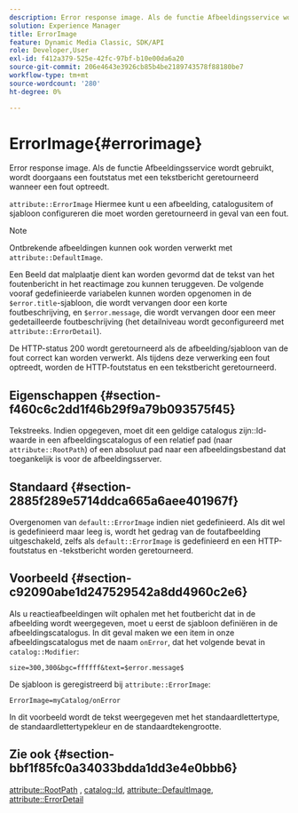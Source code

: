 ```yaml
---
description: Error response image. Als de functie Afbeeldingsservice wordt gebruikt, wordt doorgaans een foutstatus met een tekstbericht geretourneerd wanneer een fout optreedt.
solution: Experience Manager
title: ErrorImage
feature: Dynamic Media Classic, SDK/API
role: Developer,User
exl-id: f412a379-525e-42fc-97bf-b10e00da6a20
source-git-commit: 206e4643e3926cb85b4be2189743578f88180be7
workflow-type: tm+mt
source-wordcount: '280'
ht-degree: 0%

---
```


# ErrorImage{#errorimage}

Error response image. Als de functie Afbeeldingsservice wordt gebruikt, wordt doorgaans een foutstatus met een tekstbericht geretourneerd wanneer een fout optreedt.

`attribute::ErrorImage` Hiermee kunt u een afbeelding, catalogusitem of sjabloon configureren die moet worden geretourneerd in geval van een fout.

>[!NOTE]
>
>Ontbrekende afbeeldingen kunnen ook worden verwerkt met `attribute::DefaultImage`.

Een Beeld dat malplaatje dient kan worden gevormd dat de tekst van het foutenbericht in het reactimage zou kunnen teruggeven. De volgende vooraf gedefinieerde variabelen kunnen worden opgenomen in de `$error.title`-sjabloon, die wordt vervangen door een korte foutbeschrijving, en `$error.message`, die wordt vervangen door een meer gedetailleerde foutbeschrijving (het detailniveau wordt geconfigureerd met `attribute::ErrorDetail`).

De HTTP-status 200 wordt geretourneerd als de afbeelding/sjabloon van de fout correct kan worden verwerkt. Als tijdens deze verwerking een fout optreedt, worden de HTTP-foutstatus en een tekstbericht geretourneerd.

## Eigenschappen {#section-f460c6c2dd1f46b29f9a79b093575f45}

Tekstreeks. Indien opgegeven, moet dit een geldige catalogus zijn::Id-waarde in een afbeeldingscatalogus of een relatief pad (naar `attribute::RootPath`) of een absoluut pad naar een afbeeldingsbestand dat toegankelijk is voor de afbeeldingsserver.

## Standaard {#section-2885f289e5714ddca665a6aee401967f}

Overgenomen van `default::ErrorImage` indien niet gedefinieerd. Als dit wel is gedefinieerd maar leeg is, wordt het gedrag van de foutafbeelding uitgeschakeld, zelfs als `default::ErrorImage` is gedefinieerd en een HTTP-foutstatus en -tekstbericht worden geretourneerd.

## Voorbeeld {#section-c92090abe1d247529542a8dd4960c2e6}

Als u reactieafbeeldingen wilt ophalen met het foutbericht dat in de afbeelding wordt weergegeven, moet u eerst de sjabloon definiëren in de afbeeldingscatalogus. In dit geval maken we een item in onze afbeeldingscatalogus met de naam `onError`, dat het volgende bevat in `catalog::Modifier`:

`size=300,300&bgc=ffffff&text=$error.message$`

De sjabloon is geregistreerd bij `attribute::ErrorImage`:

`ErrorImage=myCatalog/onError`

In dit voorbeeld wordt de tekst weergegeven met het standaardlettertype, de standaardlettertypekleur en de standaardtekengrootte.

## Zie ook {#section-bbf1f85fc0a34033bdda1dd3e4e0bbb6}

[attribute::RootPath](../../../../../is-api/image-catalog/image-serving-api-ref/c-image-catalog-reference/c-attributes-reference/r-rootpath.md#reference-17d57e5967be403b8408fa7214017494) ,  [catalog::Id](/help/aem-is-ir-api/is-api/image-catalog/image-serving-api-ref/c-image-catalog-reference/c-image-svg-data-reference/c-image-data-reference/r-id-cat.md),  [attribute::DefaultImage](../../../../../is-api/image-catalog/image-serving-api-ref/c-image-catalog-reference/c-attributes-reference/r-is-cat-defaultimage.md#reference-8e9900e129f54ed68462a3c2fc3bc433),  [attribute::ErrorDetail](../../../../../is-api/image-catalog/image-serving-api-ref/c-image-catalog-reference/c-attributes-reference/r-errordetail.md#reference-4987c8cddcba4c88960170e49cafc561)
